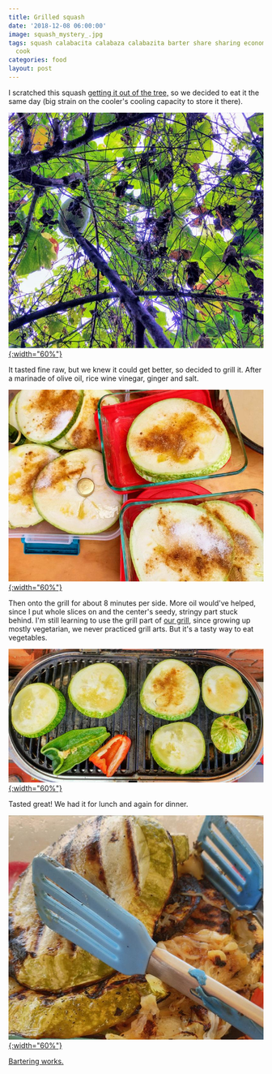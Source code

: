 ```yaml
---
title: Grilled squash
date: '2018-12-08 06:00:00'
image: squash_mystery_.jpg
tags: squash calabacita calabaza calabazita barter share sharing economy grill vegetarian
  cook
categories: food
layout: post
---
```


I scratched this squash [getting it out of the tree,](http://reverdecer.annalisagross.com/2018/12/06/chayote-culling/) so we decided to eat it the same day (big strain on the cooler's cooling capacity to store it there).

[![](/images/squash_in_tree_.jpg){:width="60%"}](/images/squash_in_tree.jpg)

It tasted fine raw, but we knew it could get better, so decided to grill it. After a marinade of olive oil, rice wine vinegar, ginger and salt.

[![](/images/squash_marinade_.jpg){:width="60%"}](/images/squash_marinade.jpg)


Then onto the grill for about 8 minutes per side. More oil would've helped, since I put whole slices on and the center's seedy, stringy part stuck behind. I'm still learning to use the grill part of [our grill](https://reverdecer.annalisagross.com/2018/08/08/our-grill/), since growing up mostly vegetarian, we never practiced grill arts. But it's a tasty way to eat vegetables.

[![](/images/squash_grill_.jpg){:width="60%"}](/images/squash_grill.jpg)


Tasted great! We had it for lunch and again for dinner.

[![](/images/squash_grilled2_.jpg){:width="60%"}](/images/squash_grilled2.jpg)

[Bartering works.](https://reverdecer.annalisagross.com/2018/09/02/la-colina-de-la-muerte/)
